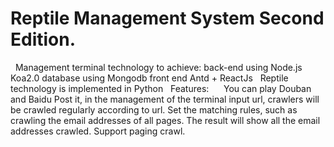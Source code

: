  
# Reptile Management System Second Edition.
 
Management terminal technology to achieve: back-end using Node.js Koa2.0 database using Mongodb front end Antd + ReactJs
 
Reptile technology is implemented in Python
 
Features:
     
You can play Douban and Baidu Post it, in the management of the terminal input url, crawlers will be crawled regularly according to url. Set the matching rules, such as crawling the email addresses of all pages.
The result will show all the email addresses crawled. Support paging crawl.



